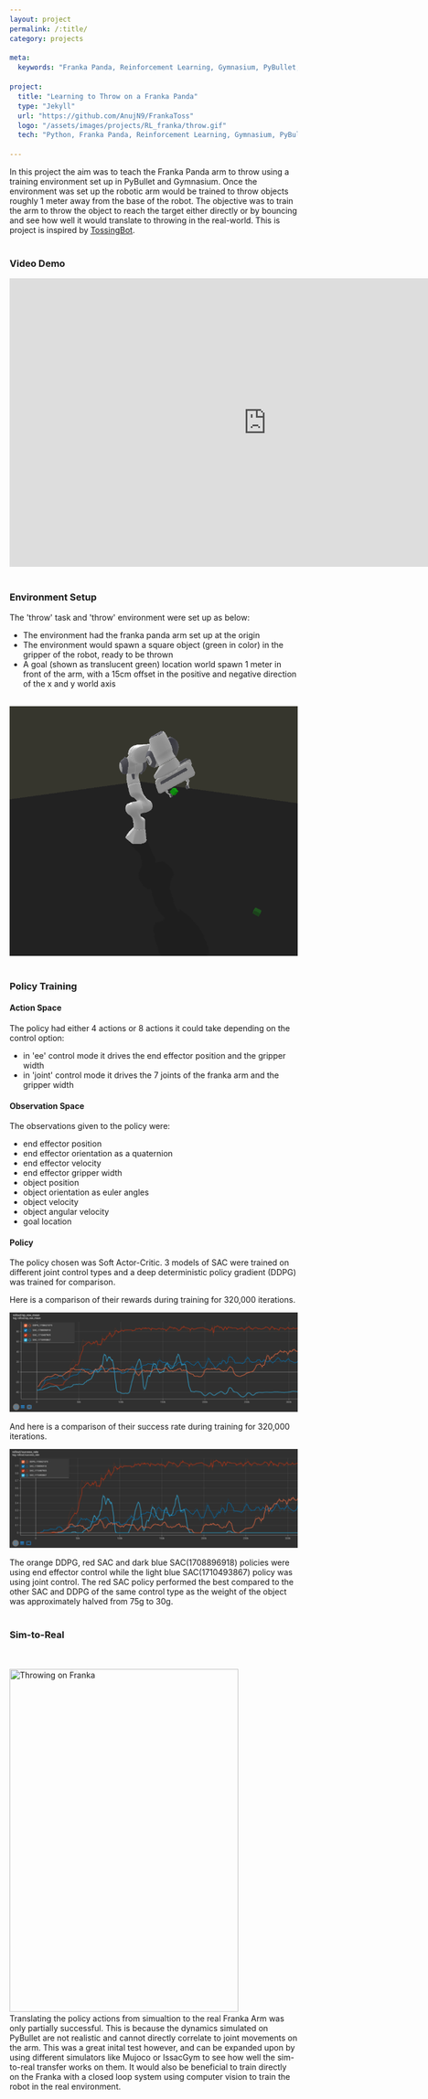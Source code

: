 ```yaml
---
layout: project
permalink: /:title/
category: projects

meta:
  keywords: "Franka Panda, Reinforcement Learning, Gymnasium, PyBullet, Stable-Baselines3"

project:
  title: "Learning to Throw on a Franka Panda"
  type: "Jekyll"
  url: "https://github.com/AnujN9/FrankaToss"
  logo: "/assets/images/projects/RL_franka/throw.gif"
  tech: "Python, Franka Panda, Reinforcement Learning, Gymnasium, PyBullet, Stable-Baselines3"

---
```


In this project the aim was to teach the Franka Panda arm to throw using a training environment set up in PyBullet and Gymnasium. Once the environment was set up the robotic arm would be trained to throw objects roughly 1 meter away from the base of the robot. The objective was to train the arm to throw the object to reach the target either directly or by bouncing and see how well it would translate to throwing in the real-world. This is project is inspired by [<ins>TossingBot</ins>](https://tossingbot.cs.princeton.edu/paper.pdf).
<br/><br/>

### Video Demo

<iframe width="897" height="505" src="https://www.youtube.com/embed/XwL6f4UbqA8" title="Making Coffee with a Robot Arm: Botrista" frameborder="0" allow="accelerometer; autoplay; clipboard-write; encrypted-media; gyroscope; picture-in-picture; web-share" allowfullscreen></iframe>
<br/><br/>


### Environment Setup

The 'throw' task and 'throw' environment were set up as below:

- The environment had the franka panda arm set up at the origin
- The environment would spawn a square object (green in color) in the gripper of the robot, ready to be thrown
- A goal (shown as translucent green) location world spawn 1 meter in front of the arm, with a 15cm offset in the positive and negative direction of the x and y world axis
<br/><br/>

![Environment Setup](/assets/images/projects/RL_franka/env_setup.png)
<br/><br/>



### Policy Training

#### Action Space

The policy had either 4 actions or 8 actions it could take depending on the control option:

* in 'ee' control mode it drives the end effector position and the gripper width
* in 'joint' control mode it drives the 7 joints of the franka arm and the gripper width


#### Observation Space

The observations given to the policy were:

- end effector position
- end effector orientation as a quaternion
- end effector velocity
- end effector gripper width
- object position
- object orientation as euler angles
- object velocity
- object angular velocity
- goal location


#### Policy

The policy chosen was Soft Actor-Critic. 3 models of SAC were trained on different joint control types and a deep deterministic policy gradient (DDPG) was trained for comparison.

Here is a comparison of their rewards during training for 320,000 iterations.

![Evolution of Reward](/assets/images/projects/RL_franka/Ep_Reward.png)

And here is a comparison of their success rate during training for 320,000 iterations.

![Evolution of Success](/assets/images/projects/RL_franka/Ep_Success.png)

The orange DDPG, red SAC and dark blue SAC(1708896918) policies were using end effector control while the light blue SAC(1710493867) policy was using joint control. The red SAC policy performed the best compared to the other SAC and DDPG of the same control type as the weight of the object was approximately halved from 75g to 30g.
<br/><br/>


### Sim-to-Real
<br/><br/>
<img title="Throwing on Franka" src="/assets/images/projects/RL_franka/result.gif" width="400" height="600">
<br/>
Translating the policy actions from simualtion to the real Franka Arm was only partially successful. This is because the dynamics simulated on PyBullet are not realistic and cannot directly correlate to joint movements on the arm. This was a great inital test however, and can be expanded upon by using different simulators like Mujoco or IssacGym to see how well the sim-to-real transfer works on them. It would also be beneficial to train directly on the Franka with a closed loop system using computer vision to train the robot in the real environment. 
<br/><br/>

